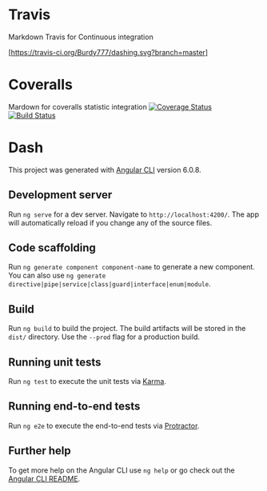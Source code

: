 # Travis
Markdown Travis for Continuous integration

[https://travis-ci.org/Burdy777/dashing.svg?branch=master]

# Coveralls
Mardown for coveralls statistic integration
[![Coverage Status](https://coveralls.io/repos/github/Burdy777/dashing/badge.svg?branch=master)](https://coveralls.io/github/Burdy777/dashing?branch=master)
[![Build Status](https://travis-ci.org/Burdy777/dashing.svg?branch=master)](https://travis-ci.org/Burdy777/dashing)

# Dash

This project was generated with [Angular CLI](https://github.com/angular/angular-cli) version 6.0.8.

## Development server

Run `ng serve` for a dev server. Navigate to `http://localhost:4200/`. The app will automatically reload if you change any of the source files.

## Code scaffolding

Run `ng generate component component-name` to generate a new component. You can also use `ng generate directive|pipe|service|class|guard|interface|enum|module`.

## Build

Run `ng build` to build the project. The build artifacts will be stored in the `dist/` directory. Use the `--prod` flag for a production build.

## Running unit tests

Run `ng test` to execute the unit tests via [Karma](https://karma-runner.github.io).

## Running end-to-end tests

Run `ng e2e` to execute the end-to-end tests via [Protractor](http://www.protractortest.org/).

## Further help

To get more help on the Angular CLI use `ng help` or go check out the [Angular CLI README](https://github.com/angular/angular-cli/blob/master/README.md).
